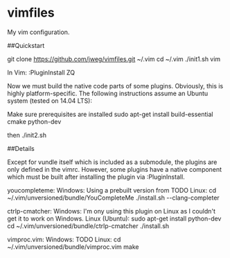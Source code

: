 # vimfiles
My vim configuration.

##Quickstart

git clone https://github.com/jweg/vimfiles.git ~/.vim
cd ~/.vim
./init1.sh
vim

In Vim:
:PluginInstall
ZQ

Now we must build the native code parts of some plugins.
Obviously, this is highly platform-specific.
The following instructions assume an Ubuntu system (tested on 14.04 LTS):

Make sure prerequisites are installed
sudo apt-get install build-essential cmake python-dev

then 
./init2.sh
    
##Details

Except for vundle itself which is included as a submodule, the plugins are only
defined in the vimrc. However, some plugins have a native component which must
be built after installing the plugin via :PluginInstall.

youcompleteme:
    Windows:
        Using a prebuilt version from TODO
    Linux:
        cd ~/.vim/unversioned/bundle/YouCompleteMe
        ./install.sh --clang-completer
        
ctrlp-cmatcher:
    Windows:
        I'm ony using this plugin on Linux as I couldn't get it to work on Windows.
    Linux (Ubuntu):
        sudo apt-get install python-dev
        cd ~/.vim/unversioned/bundle/ctrlp-cmatcher
        ./install.sh

vimproc.vim:
    Windows:
        TODO
    Linux:
       cd ~/.vim/unversioned/bundle/vimproc.vim
       make
        

